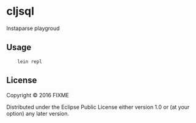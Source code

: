 # cljsql

Instaparse playgroud

## Usage

        lein repl

## License

Copyright © 2016 FIXME

Distributed under the Eclipse Public License either version 1.0 or (at
your option) any later version.
